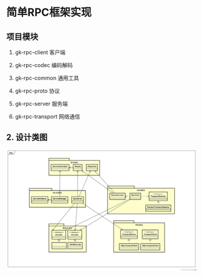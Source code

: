 # 简单RPC框架实现



## 项目模块

1. gk-rpc-client 客户端

2. gk-rpc-codec 编码解码

3. gk-rpc-common 通用工具

4. gk-rpc-proto 协议

5. gk-rpc-server 服务端

6. gk-rpc-transport 网络通信

   


## 2. 设计类图
![classDraw](doc/images/classDraw.jpg)







